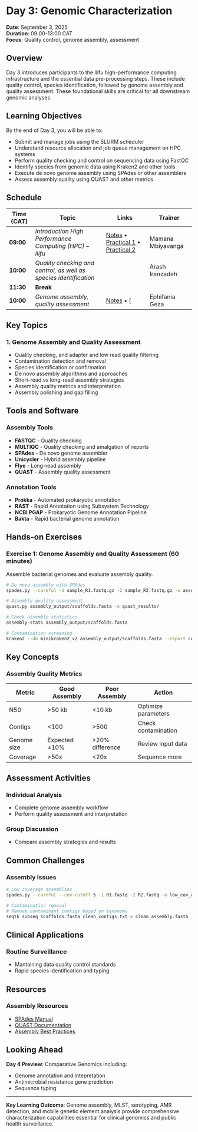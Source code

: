 # Day 3: Genomic Characterization

**Date**: September 3, 2025  
**Duration**: 09:00-13:00 CAT  
**Focus**: Quality control, genome assembly, assessment 

## Overview

Day 3 introduces participants to the Ilifu high-performance computing infrastructure and the essential data pre-processing steps. These include quality control, species identification, followed by genome assembly and quality assessment. These foundational skills are critical for all downstream genomic analyses.

## Learning Objectives

By the end of Day 3, you will be able to:

- Submit and manage jobs using the SLURM scheduler
- Understand resource allocation and job queue management on HPC systems
- Perform quality checking and control on sequencing data using FastQC
- Identify species from genomic data using Kraken2 and other tools
- Execute de novo genome assembly using SPAdes or other assemblers
- Assess assembly quality using QUAST and other metrics

## Schedule

| Time (CAT) | Topic | Links | Trainer |
|------------|-------|-------|---------|
| **09:00** | *Introduction High Performance Computing (HPC) – Ilifu* | [Notes](../../day2/hpc-ilifu-training.md) • [Practical 1](../../day2/slurm-practical-tutorial.md) • [Practical 2](../../day2/unix-commands-pathogen-examples.md) | Mamana Mbiyavanga |
| **10:00** | *Quality checking and control, as well as species identification* | | Arash Iranzadeh |
| **11:30** | **Break** | | |
| **10:00** | *Genome assembly, quality assessment* | [Notes](../../day3/genome_assembly_notes.md)  • [ | Ephifania Geza |

## Key Topics

### 1. Genome Assembly and Quality Assessment
- Quality checking, and adapter and low read quality filtering
- Contamination detection and removal
- Species identification or confirmation
- De novo assembly algorithms and approaches
- Short-read vs long-read assembly strategies
- Assembly quality metrics and interpretation
- Assembly polishing and gap filling


## Tools and Software

### Assembly Tools
- **FASTQC** - Quality checking
- **MULTIQC** - Quality checking and amalgation of reports
- **SPAdes** - De novo genome assembler
- **Unicycler** - Hybrid assembly pipeline
- **Flye** - Long-read assembly
- **QUAST** - Assembly quality assessment

### Annotation Tools
- **Prokka** - Automated prokaryotic annotation
- **RAST** - Rapid Annotation using Subsystem Technology
- **NCBI PGAP** - Prokaryotic Genome Annotation Pipeline
- **Bakta** - Rapid bacterial genome annotation

## Hands-on Exercises

### Exercise 1: Genome Assembly and Quality Assessment (60 minutes)
Assemble bacterial genomes and evaluate assembly quality.

```bash
# De novo assembly with SPAdes
spades.py --careful -1 sample_R1.fastq.gz -2 sample_R2.fastq.gz -o assembly_output/

# Assembly quality assessment
quast.py assembly_output/scaffolds.fasta -o quast_results/

# Check assembly statistics
assembly-stats assembly_output/scaffolds.fasta

# Contamination screening
kraken2 --db minikraken2_v2 assembly_output/scaffolds.fasta --report contamination_check.txt
```



## Key Concepts

### Assembly Quality Metrics
| Metric | Good Assembly | Poor Assembly | Action |
|--------|---------------|---------------|--------|
| N50 | >50 kb | <10 kb | Optimize parameters |
| Contigs | <100 | >500 | Check contamination |
| Genome size | Expected ±10% | >20% difference | Review input data |
| Coverage | >50x | <20x | Sequence more |


## Assessment Activities

### Individual Analysis
- Complete genome assembly workflow
- Perform quality assessment and interpretation

### Group Discussion
- Compare assembly strategies and results

## Common Challenges

### Assembly Issues
```bash
# Low coverage assemblies
spades.py --careful --cov-cutoff 5 -1 R1.fastq -2 R2.fastq -o low_cov_assembly/

# Contamination removal
# Remove contaminant contigs based on taxonomy
seqtk subseq scaffolds.fasta clean_contigs.txt > clean_assembly.fasta
```


## Clinical Applications

### Routine Surveillance
- Mantaining data quality control standards
- Rapid species identification and typing

## Resources

### Assembly Resources
- [SPAdes Manual](http://cab.spbu.ru/software/spades/)
- [QUAST Documentation](http://quast.sourceforge.net/)
- [Assembly Best Practices](https://github.com/rrwick/Perfect-bacterial-genome-tutorial)

## Looking Ahead

**Day 4 Preview**: Comparative Genomics including:
- Genome annotation and intepretation
- Antimicrobial resistance gene prediction
- Sequence typing

---

**Key Learning Outcome**: Genome assembly, MLST, serotyping, AMR detection, and mobile genetic element analysis provide comprehensive characterization capabilities essential for clinical genomics and public health surveillance.
